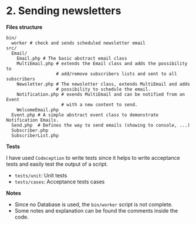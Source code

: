 # 2. Sending newsletters

**Files structure**

```
bin/
  worker # check and sends scheduled newsletter email
src/
  Email/
    Email.php # The basic abstract email class
    MultiEmail.php # extends the Email class and adds the possibility to
                   # add/remove subscribers lists and sent to all subscribers
    Newsletter.php # The newsletter class, extends MultiEmail and adds
                   # possibility to schedule the email.
    Notification.php # exends MultiEmail and can be notified from an Event
                     # with a new content to send.
    WelcomeEmail.php
  Event.php # A simple abstract event class to demonstrate Notification Emails.
  Send.php  # Defines the way to send emails (showing to console, ...)
  Subscriber.php
  SubscriberList.php
```

**Tests**

I have used `Codeception` to write tests since it helps to write acceptance tests and easily test the output of a script.

- `tests/unit`: Unit tests
- `tests/cases`: Acceptance tests cases

**Notes**

- Since no Database is used, the `bin/worker` script is not complete.
- Some notes and explanation can be found the comments inside the code.